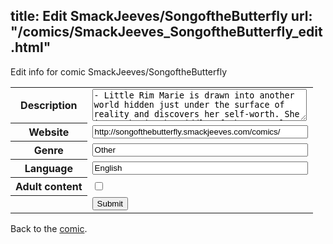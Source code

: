 title: Edit SmackJeeves/SongoftheButterfly
url: "/comics/SmackJeeves_SongoftheButterfly_edit.html"
---
Edit info for comic SmackJeeves/SongoftheButterfly

<form name="comic" action="http://gaepostmail.appspot.com/comic/" method="post">
<table class="comicinfo">
<tr>
<th>Description</th><td><textarea name="description" cols="40" rows="3">- Little Rim Marie is drawn into another world hidden just under the surface of reality and discovers her self-worth. She is caught in the middle of the eternal struggle between Light and Shadow.</textarea></td>
</tr>
<tr>
<th>Website</th><td><input type="text" name="url" value="http://songofthebutterfly.smackjeeves.com/comics/" size="40"/></td>
</tr>
<tr>
<th>Genre</th><td><input type="text" name="genre" value="Other" size="40"/></td>
</tr>
<tr>
<th>Language</th><td><input type="text" name="language" value="English" size="40"/></td>
</tr>
<tr>
<th>Adult content</th><td><input type="checkbox" name="adult" value="adult" /></td>
</tr>
<tr>
<th></th><td>
<input type="hidden" name="comic" value="SmackJeeves_SongoftheButterfly" />
<input type="submit" name="submit" value="Submit" />
</td>
</tr>
</table>
</form>

Back to the [comic](SmackJeeves_SongoftheButterfly.html).
